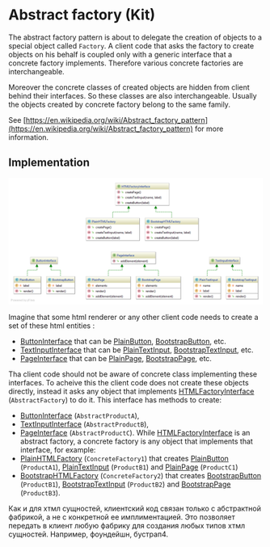 Abstract factory (Kit)
======================

The abstract factory pattern is about to delegate the creation of objects to a special object called `Factory`.
A client code that asks the factory to create objects on his behalf is coupled only with a generic interface that 
a concrete factory implements. Therefore various concrete factories are interchangeable.

Moreover the concrete classes of created objects are hidden from client behind their interfaces. 
So these classes are also interchangeable. 
Usually the objects created by concrete factory belong to the same family.

See [https://en.wikipedia.org/wiki/Abstract_factory_pattern](https://en.wikipedia.org/wiki/Abstract_factory_pattern) for more information.

## Implementation

![Abstract factory UML](doc/AbstractFactory.png)

Imagine that some html renderer or any other client code needs to create a set of these html entities : 
- [ButtonInterface] that can be [PlainButton], [BootstrapButton], etc.
- [TextInputInterface] that can be [PlainTextInput], [BootstrapTextInput], etc.
- [PageInterface] that can be [PlainPage], [BootstrapPage], etc.

Tha client code should not be aware of concrete class implementing these interfaces. 
To acheive this the client code does not create these objects directly, instead it asks any object that implements 
[HTMLFactoryInterface] (`AbstractFactory`) to do it. This interface has methods to create:
- [ButtonInterface] (`AbstractProductA`),
- [TextInputInterface] (`AbstractProductB`),
- [PageInterface] (`AbstractProductC`).
While [HTMLFactoryInterface] is an abstract factory, a concrete factory is any object that implements that interface, for example:
- [PlainHTMLFactory] (`ConcreteFactory1`) that creates [PlainButton] (`ProductA1`), [PlainTextInput] (`ProductB1`) 
and [PlainPage] (`ProductC1`)
- [BootstrapHTMLFactory] (`ConcreteFactory2`) that creates [BootstrapButton] (`ProductB1`), 
[BootstrapTextInput] (`ProductB2`) and [BootstrapPage] (`ProductB3`).

Как и для хтмл сущностей, клиентский код связан только с абстрактной фабрикой, а не с конкретной ее имплиментацией.
Это позволяет передать в клиент любую фабрику для создания любых типов хтмл сущностей. Например, фоундейшн, бустрап4.

[ButtonInterface]: ButtonInterface.php
[PlainButton]: Plain/PlainButton.php
[BootstrapButton]: Bootstrap/BootstrapButton.php

[TextInputInterface]: TextInputInterface.php
[PlainTextInput]: Plain/PlainTextInput.php
[BootstrapTextInput]: Bootstrap/BootstrapTextInput.php

[PageInterface]: PageInterface.php
[PlainPage]: Plain/PlainPage.php
[BootstrapPage]: Bootstrap/BootstrapPage.php

[HTMLFactoryInterface]: HTMLFactoryInterface.php
[PlainHTMLFactory]: Plain/PlainHTMLFactory.php
[BootstrapHTMLFactory]: Bootstrap/BootstrapHTMLFactory.php
